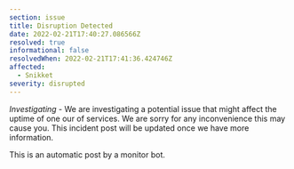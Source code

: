 ```yaml
---
section: issue
title: Disruption Detected
date: 2022-02-21T17:40:27.086566Z
resolved: true
informational: false
resolvedWhen: 2022-02-21T17:41:36.424746Z
affected:
  - Snikket
severity: disrupted
---
```

*Investigating* - We are investigating a potential issue that might affect the uptime of one our of services. We are sorry for any inconvenience this may cause you. This incident post will be updated once we have more information.

This is an automatic post by a monitor bot.
        